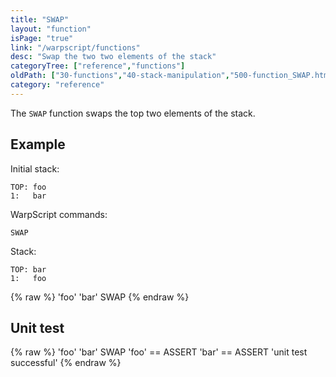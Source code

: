 ```yaml
---
title: "SWAP"
layout: "function"
isPage: "true"
link: "/warpscript/functions"
desc: "Swap the two two elements of the stack"
categoryTree: ["reference","functions"]
oldPath: ["30-functions","40-stack-manipulation","500-function_SWAP.html.md"]
category: "reference"
---
```

 

The `SWAP` function swaps the top two elements of the stack.

## Example ##

Initial stack:

    TOP: foo
    1:   bar

WarpScript commands:

    SWAP

Stack: 

    TOP: bar
    1:   foo

{% raw %}
<warp10-warpscript-widget backend="{{backend}}"  exec-endpoint="{{execEndpoint}}">'foo'
'bar'
SWAP
</warp10-warpscript-widget>
{% endraw %}    


## Unit test ##

{% raw %}
<warp10-warpscript-widget backend="{{backend}}"  exec-endpoint="{{execEndpoint}}">'foo'
'bar'
SWAP
'foo' == ASSERT
'bar' == ASSERT
'unit test successful'
</warp10-warpscript-widget>
{% endraw %}        

